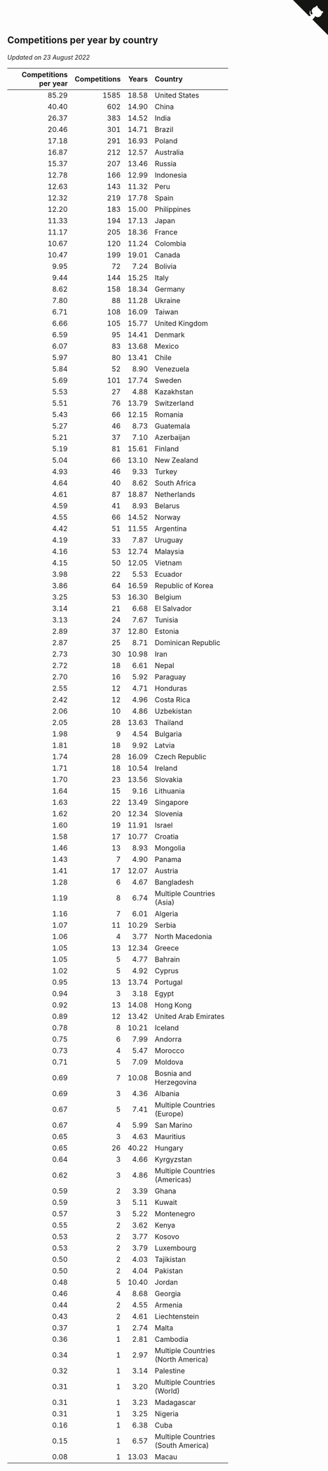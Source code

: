 ## Competitions per year by country

*Updated on 23 August 2022*

| Competitions per year | Competitions | Years | Country |
| ---: | ---: | ---: | :--- |
| 85.29 | 1585 | 18.58 | United States |
| 40.40 | 602 | 14.90 | China |
| 26.37 | 383 | 14.52 | India |
| 20.46 | 301 | 14.71 | Brazil |
| 17.18 | 291 | 16.93 | Poland |
| 16.87 | 212 | 12.57 | Australia |
| 15.37 | 207 | 13.46 | Russia |
| 12.78 | 166 | 12.99 | Indonesia |
| 12.63 | 143 | 11.32 | Peru |
| 12.32 | 219 | 17.78 | Spain |
| 12.20 | 183 | 15.00 | Philippines |
| 11.33 | 194 | 17.13 | Japan |
| 11.17 | 205 | 18.36 | France |
| 10.67 | 120 | 11.24 | Colombia |
| 10.47 | 199 | 19.01 | Canada |
| 9.95 | 72 | 7.24 | Bolivia |
| 9.44 | 144 | 15.25 | Italy |
| 8.62 | 158 | 18.34 | Germany |
| 7.80 | 88 | 11.28 | Ukraine |
| 6.71 | 108 | 16.09 | Taiwan |
| 6.66 | 105 | 15.77 | United Kingdom |
| 6.59 | 95 | 14.41 | Denmark |
| 6.07 | 83 | 13.68 | Mexico |
| 5.97 | 80 | 13.41 | Chile |
| 5.84 | 52 | 8.90 | Venezuela |
| 5.69 | 101 | 17.74 | Sweden |
| 5.53 | 27 | 4.88 | Kazakhstan |
| 5.51 | 76 | 13.79 | Switzerland |
| 5.43 | 66 | 12.15 | Romania |
| 5.27 | 46 | 8.73 | Guatemala |
| 5.21 | 37 | 7.10 | Azerbaijan |
| 5.19 | 81 | 15.61 | Finland |
| 5.04 | 66 | 13.10 | New Zealand |
| 4.93 | 46 | 9.33 | Turkey |
| 4.64 | 40 | 8.62 | South Africa |
| 4.61 | 87 | 18.87 | Netherlands |
| 4.59 | 41 | 8.93 | Belarus |
| 4.55 | 66 | 14.52 | Norway |
| 4.42 | 51 | 11.55 | Argentina |
| 4.19 | 33 | 7.87 | Uruguay |
| 4.16 | 53 | 12.74 | Malaysia |
| 4.15 | 50 | 12.05 | Vietnam |
| 3.98 | 22 | 5.53 | Ecuador |
| 3.86 | 64 | 16.59 | Republic of Korea |
| 3.25 | 53 | 16.30 | Belgium |
| 3.14 | 21 | 6.68 | El Salvador |
| 3.13 | 24 | 7.67 | Tunisia |
| 2.89 | 37 | 12.80 | Estonia |
| 2.87 | 25 | 8.71 | Dominican Republic |
| 2.73 | 30 | 10.98 | Iran |
| 2.72 | 18 | 6.61 | Nepal |
| 2.70 | 16 | 5.92 | Paraguay |
| 2.55 | 12 | 4.71 | Honduras |
| 2.42 | 12 | 4.96 | Costa Rica |
| 2.06 | 10 | 4.86 | Uzbekistan |
| 2.05 | 28 | 13.63 | Thailand |
| 1.98 | 9 | 4.54 | Bulgaria |
| 1.81 | 18 | 9.92 | Latvia |
| 1.74 | 28 | 16.09 | Czech Republic |
| 1.71 | 18 | 10.54 | Ireland |
| 1.70 | 23 | 13.56 | Slovakia |
| 1.64 | 15 | 9.16 | Lithuania |
| 1.63 | 22 | 13.49 | Singapore |
| 1.62 | 20 | 12.34 | Slovenia |
| 1.60 | 19 | 11.91 | Israel |
| 1.58 | 17 | 10.77 | Croatia |
| 1.46 | 13 | 8.93 | Mongolia |
| 1.43 | 7 | 4.90 | Panama |
| 1.41 | 17 | 12.07 | Austria |
| 1.28 | 6 | 4.67 | Bangladesh |
| 1.19 | 8 | 6.74 | Multiple Countries (Asia) |
| 1.16 | 7 | 6.01 | Algeria |
| 1.07 | 11 | 10.29 | Serbia |
| 1.06 | 4 | 3.77 | North Macedonia |
| 1.05 | 13 | 12.34 | Greece |
| 1.05 | 5 | 4.77 | Bahrain |
| 1.02 | 5 | 4.92 | Cyprus |
| 0.95 | 13 | 13.74 | Portugal |
| 0.94 | 3 | 3.18 | Egypt |
| 0.92 | 13 | 14.08 | Hong Kong |
| 0.89 | 12 | 13.42 | United Arab Emirates |
| 0.78 | 8 | 10.21 | Iceland |
| 0.75 | 6 | 7.99 | Andorra |
| 0.73 | 4 | 5.47 | Morocco |
| 0.71 | 5 | 7.09 | Moldova |
| 0.69 | 7 | 10.08 | Bosnia and Herzegovina |
| 0.69 | 3 | 4.36 | Albania |
| 0.67 | 5 | 7.41 | Multiple Countries (Europe) |
| 0.67 | 4 | 5.99 | San Marino |
| 0.65 | 3 | 4.63 | Mauritius |
| 0.65 | 26 | 40.22 | Hungary |
| 0.64 | 3 | 4.66 | Kyrgyzstan |
| 0.62 | 3 | 4.86 | Multiple Countries (Americas) |
| 0.59 | 2 | 3.39 | Ghana |
| 0.59 | 3 | 5.11 | Kuwait |
| 0.57 | 3 | 5.22 | Montenegro |
| 0.55 | 2 | 3.62 | Kenya |
| 0.53 | 2 | 3.77 | Kosovo |
| 0.53 | 2 | 3.79 | Luxembourg |
| 0.50 | 2 | 4.03 | Tajikistan |
| 0.50 | 2 | 4.04 | Pakistan |
| 0.48 | 5 | 10.40 | Jordan |
| 0.46 | 4 | 8.68 | Georgia |
| 0.44 | 2 | 4.55 | Armenia |
| 0.43 | 2 | 4.61 | Liechtenstein |
| 0.37 | 1 | 2.74 | Malta |
| 0.36 | 1 | 2.81 | Cambodia |
| 0.34 | 1 | 2.97 | Multiple Countries (North America) |
| 0.32 | 1 | 3.14 | Palestine |
| 0.31 | 1 | 3.20 | Multiple Countries (World) |
| 0.31 | 1 | 3.23 | Madagascar |
| 0.31 | 1 | 3.25 | Nigeria |
| 0.16 | 1 | 6.38 | Cuba |
| 0.15 | 1 | 6.57 | Multiple Countries (South America) |
| 0.08 | 1 | 13.03 | Macau |


<a href="https://github.com/JustinTimeCuber/wca_statistics" class="github-corner" aria-label="View source on Github"><svg width="80" height="80" viewBox="0 0 250 250" style="fill:#151513; color:#fff; position: absolute; top: 0; border: 0; right: 0;" aria-hidden="true"><path d="M0,0 L115,115 L130,115 L142,142 L250,250 L250,0 Z"></path><path d="M128.3,109.0 C113.8,99.7 119.0,89.6 119.0,89.6 C122.0,82.7 120.5,78.6 120.5,78.6 C119.2,72.0 123.4,76.3 123.4,76.3 C127.3,80.9 125.5,87.3 125.5,87.3 C122.9,97.6 130.6,101.9 134.4,103.2" fill="currentColor" style="transform-origin: 130px 106px;" class="octo-arm"></path><path d="M115.0,115.0 C114.9,115.1 118.7,116.5 119.8,115.4 L133.7,101.6 C136.9,99.2 139.9,98.4 142.2,98.6 C133.8,88.0 127.5,74.4 143.8,58.0 C148.5,53.4 154.0,51.2 159.7,51.0 C160.3,49.4 163.2,43.6 171.4,40.1 C171.4,40.1 176.1,42.5 178.8,56.2 C183.1,58.6 187.2,61.8 190.9,65.4 C194.5,69.0 197.7,73.2 200.1,77.6 C213.8,80.2 216.3,84.9 216.3,84.9 C212.7,93.1 206.9,96.0 205.4,96.6 C205.1,102.4 203.0,107.8 198.3,112.5 C181.9,128.9 168.3,122.5 157.7,114.1 C157.9,116.9 156.7,120.9 152.7,124.9 L141.0,136.5 C139.8,137.7 141.6,141.9 141.8,141.8 Z" fill="currentColor" class="octo-body"></path></svg></a><style>.github-corner:hover .octo-arm{animation:octocat-wave 560ms ease-in-out}@keyframes octocat-wave{0%,100%{transform:rotate(0)}20%,60%{transform:rotate(-25deg)}40%,80%{transform:rotate(10deg)}}@media (max-width:500px){.github-corner:hover .octo-arm{animation:none}.github-corner .octo-arm{animation:octocat-wave 560ms ease-in-out}}</style>
